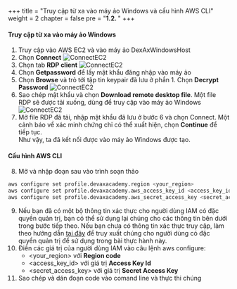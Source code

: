 +++
title = "Truy cập từ xa vào máy ảo Windows và cấu hình AWS CLI"
weight = 2
chapter = false
pre = "<b>1.2. </b>"
+++

#### Truy cập từ xa vào máy ảo Windows
1. Truy cập vào AWS EC2 và vào máy ảo DexAxWindowsHost
2. Chọn **Connect**
![ConnectEC2](/images/1/17.png?width=90pc)
3. Chọn tab **RDP client**
![ConnectEC2](/images/1/18.png?width=90pc)
4. Chọn **Getpassword** để lấy mật khẩu đăng nhập vào máy ảo
5. Chọn **Browse** và trỏ tới tập tin keypair đã lưu ở phần 1. Chọn **Decrypt Password**
![ConnectEC2](/images/1/19.png?width=90pc)
6. Sao chép mật khẩu và chọn **Download remote desktop file**. Một file RDP sẽ được tải xuống, dùng để truy cập vào máy ảo Windows
![ConnectEC2](/images/1/20.png?width=90pc)
7. Mở file RDP đã tải, nhập mật khẩu đã lưu ở bước 6 và chọn Connect. Một cảnh báo về xác minh chứng chỉ có thể xuất hiện, chọn **Continue** để tiếp tục.\
Như vậy, ta đã kết nối được vào máy ảo Windows được tạo.

#### Cấu hình AWS CLI
8. Mở và nhập đoạn sau vào trình soạn thảo
```bash
aws configure set profile.devaxacademy.region <your_region>
aws configure set profile.devaxacademy.aws_access_key_id <access_key_id>
aws configure set profile.devaxacademy.aws_secret_access_key <secret_access_key>
```
9.  Nếu bạn đã có một bộ thông tin xác thực cho người dùng IAM có đặc quyền quản trị, bạn có thể sử dụng lại chúng cho các thông tin bên dưới trong bước tiếp theo. Nếu bạn chưa có thông tin xác thực truy cập, làm theo hướng dẫn [tại đây](https://docs.aws.amazon.com/general/latest/gr/aws-sec-cred-types.html#access-keys-and-secret-access-keys) để truy xuất chúng cho người dùng có đặc quyền quản trị để sử dụng trong bài thực hành này.
10. Điền các giá trị của người dùng IAM vào câu lệnh aws configure:
    - \<your_region\> với **Region code**
    - \<access_key_id\> với giá trị **Access Key Id**
    - \<secret_access_key\> với giá trị **Secret Access Key**
11. Sao chép và dán đoạn code vào comand line và thực thi chúng